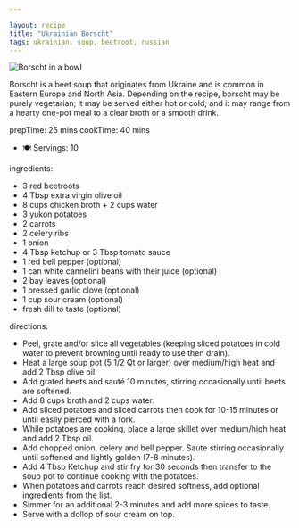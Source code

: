```yaml
---

layout: recipe
title: "Ukrainian Borscht"
tags: ukrainian, soup, beetroot, russian
---
```


![Borscht in a bowl](/recipes/pix/borscht.webp)

Borscht is a beet soup that originates from Ukraine and is common in Eastern Europe and North Asia.
Depending on the recipe, borscht may be purely vegetarian; it may be served either hot or cold; and it may range from a hearty one-pot meal to a clear broth or a smooth drink.

prepTime: 25 mins
cookTime: 40 mins
- 🍽️ Servings: 10

ingredients:
- 3 red beetroots
- 4 Tbsp extra virgin olive oil
- 8 cups chicken broth + 2 cups water
- 3 yukon potatoes
- 2 carrots
- 2 celery ribs
- 1 onion
- 4 Tbsp ketchup or 3 Tbsp tomato sauce
- 1 red bell pepper (optional)
- 1 can white cannelini beans with their juice (optional)
- 2 bay leaves (optional)
- 1 pressed garlic clove (optional)
- 1 cup sour cream (optional)
- fresh dill to taste (optional)

directions:
- Peel, grate and/or slice all vegetables (keeping sliced potatoes in cold water to prevent browning until ready to use then drain).
- Heat a large soup pot (5 1/2 Qt or larger) over medium/high heat and add 2 Tbsp olive oil.
- Add grated beets and sauté 10 minutes, stirring occasionally until beets are softened.
- Add 8 cups broth and 2 cups water.
- Add sliced potatoes and sliced carrots then cook for 10-15 minutes or until easily pierced with a fork.
- While potatoes are cooking, place a large skillet over medium/high heat and add 2 Tbsp oil.
- Add chopped onion, celery and bell pepper. Saute stirring occasionally until softened and lightly golden (7-8 minutes).
- Add 4 Tbsp Ketchup and stir fry for 30 seconds then transfer to the soup pot to continue cooking with the potatoes.
- When potatoes and carrots reach desired softness, add optional ingredients from the list.
- Simmer for an additional 2-3 minutes and add more spices to taste.
- Serve with a dollop of sour cream on top.
